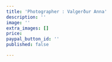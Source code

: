 ```yaml
---
title: 'Photographer : Valgerður Anna'
description: ''
image: ''
extra_images: []
price: 
paypal_button_id: ''
published: false

---
```

